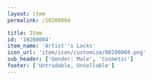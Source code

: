```yaml
---
layout: item
permalink: /10200004

title: Item
id: '10200004'
item_name: 'Artist''s Locks'
icon_url: 'item/icon/customize/00200004.png'
sub_header: ['Gender: Male', 'Cosmetic']
footer: ['Untradable, Unsellable']
---
```

